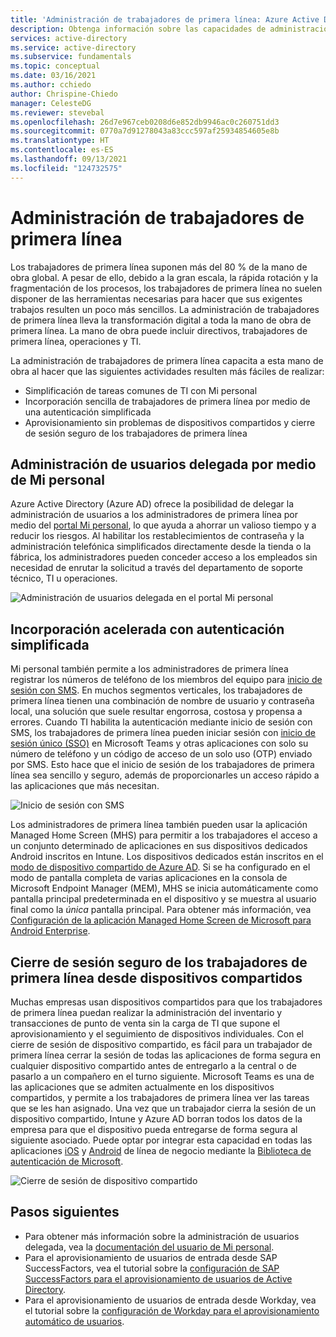 ```yaml
---
title: 'Administración de trabajadores de primera línea: Azure Active Directory'
description: Obtenga información sobre las capacidades de administración de trabajadores de primera línea que se proporcionan por medio del portal Mi personal.
services: active-directory
ms.service: active-directory
ms.subservice: fundamentals
ms.topic: conceptual
ms.date: 03/16/2021
ms.author: cchiedo
author: Chrispine-Chiedo
manager: CelesteDG
ms.reviewer: stevebal
ms.openlocfilehash: 26d7e967ceb0208d6e852db9946ac0c260751dd3
ms.sourcegitcommit: 0770a7d91278043a83ccc597af25934854605e8b
ms.translationtype: HT
ms.contentlocale: es-ES
ms.lasthandoff: 09/13/2021
ms.locfileid: "124732575"
---
```

# <a name="frontline-worker-management"></a>Administración de trabajadores de primera línea

Los trabajadores de primera línea suponen más del 80 % de la mano de obra global. A pesar de ello, debido a la gran escala, la rápida rotación y la fragmentación de los procesos, los trabajadores de primera línea no suelen disponer de las herramientas necesarias para hacer que sus exigentes trabajos resulten un poco más sencillos. La administración de trabajadores de primera línea lleva la transformación digital a toda la mano de obra de primera línea. La mano de obra puede incluir directivos, trabajadores de primera línea, operaciones y TI.

La administración de trabajadores de primera línea capacita a esta mano de obra al hacer que las siguientes actividades resulten más fáciles de realizar:
- Simplificación de tareas comunes de TI con Mi personal
- Incorporación sencilla de trabajadores de primera línea por medio de una autenticación simplificada
- Aprovisionamiento sin problemas de dispositivos compartidos y cierre de sesión seguro de los trabajadores de primera línea

## <a name="delegated-user-management-through-my-staff"></a>Administración de usuarios delegada por medio de Mi personal

Azure Active Directory (Azure AD) ofrece la posibilidad de delegar la administración de usuarios a los administradores de primera línea por medio del [portal Mi personal](../roles/my-staff-configure.md), lo que ayuda a ahorrar un valioso tiempo y a reducir los riesgos. Al habilitar los restablecimientos de contraseña y la administración telefónica simplificados directamente desde la tienda o la fábrica, los administradores pueden conceder acceso a los empleados sin necesidad de enrutar la solicitud a través del departamento de soporte técnico, TI u operaciones.

![Administración de usuarios delegada en el portal Mi personal](media/concept-fundamentals-frontline-worker/delegated-user-management.png)

## <a name="accelerated-onboarding-with-simplified-authentication"></a>Incorporación acelerada con autenticación simplificada

Mi personal también permite a los administradores de primera línea registrar los números de teléfono de los miembros del equipo para [inicio de sesión con SMS](../authentication/howto-authentication-sms-signin.md). En muchos segmentos verticales, los trabajadores de primera línea tienen una combinación de nombre de usuario y contraseña local, una solución que suele resultar engorrosa, costosa y propensa a errores. Cuando TI habilita la autenticación mediante inicio de sesión con SMS, los trabajadores de primera línea pueden iniciar sesión con [inicio de sesión único (SSO)](../manage-apps/what-is-single-sign-on.md) en Microsoft Teams y otras aplicaciones con solo su número de teléfono y un código de acceso de un solo uso (OTP) enviado por SMS. Esto hace que el inicio de sesión de los trabajadores de primera línea sea sencillo y seguro, además de proporcionarles un acceso rápido a las aplicaciones que más necesitan.

![Inicio de sesión con SMS](media/concept-fundamentals-frontline-worker/sms-signin.png)

Los administradores de primera línea también pueden usar la aplicación Managed Home Screen (MHS) para permitir a los trabajadores el acceso a un conjunto determinado de aplicaciones en sus dispositivos dedicados Android inscritos en Intune. Los dispositivos dedicados están inscritos en el [modo de dispositivo compartido de Azure AD](../develop/msal-shared-devices.md). Si se ha configurado en el modo de pantalla completa de varias aplicaciones en la consola de Microsoft Endpoint Manager (MEM), MHS se inicia automáticamente como pantalla principal predeterminada en el dispositivo y se muestra al usuario final como la *única* pantalla principal. Para obtener más información, vea [Configuración de la aplicación Managed Home Screen de Microsoft para Android Enterprise](/mem/intune/apps/app-configuration-managed-home-screen-app).

## <a name="secure-sign-out-of-frontline-workers-from-shared-devices"></a>Cierre de sesión seguro de los trabajadores de primera línea desde dispositivos compartidos

Muchas empresas usan dispositivos compartidos para que los trabajadores de primera línea puedan realizar la administración del inventario y transacciones de punto de venta sin la carga de TI que supone el aprovisionamiento y el seguimiento de dispositivos individuales. Con el cierre de sesión de dispositivo compartido, es fácil para un trabajador de primera línea cerrar la sesión de todas las aplicaciones de forma segura en cualquier dispositivo compartido antes de entregarlo a la central o de pasarlo a un compañero en el turno siguiente. Microsoft Teams es una de las aplicaciones que se admiten actualmente en los dispositivos compartidos, y permite a los trabajadores de primera línea ver las tareas que se les han asignado. Una vez que un trabajador cierra la sesión de un dispositivo compartido, Intune y Azure AD borran todos los datos de la empresa para que el dispositivo pueda entregarse de forma segura al siguiente asociado. Puede optar por integrar esta capacidad en todas las aplicaciones [iOS](../develop/msal-ios-shared-devices.md) y [Android](../develop/msal-android-shared-devices.md) de línea de negocio mediante la [Biblioteca de autenticación de Microsoft](../develop/msal-overview.md).

![Cierre de sesión de dispositivo compartido](media/concept-fundamentals-frontline-worker/shared-device-signout.png)

## <a name="next-steps"></a>Pasos siguientes

- Para obtener más información sobre la administración de usuarios delegada, vea la [documentación del usuario de Mi personal](https://support.microsoft.com/account-billing/manage-front-line-users-with-my-staff-c65b9673-7e1c-4ad6-812b-1a31ce4460bd).
- Para el aprovisionamiento de usuarios de entrada desde SAP SuccessFactors, vea el tutorial sobre la [configuración de SAP SuccessFactors para el aprovisionamiento de usuarios de Active Directory](../saas-apps/sap-successfactors-inbound-provisioning-tutorial.md).
- Para el aprovisionamiento de usuarios de entrada desde Workday, vea el tutorial sobre la [configuración de Workday para el aprovisionamiento automático de usuarios](../saas-apps/workday-inbound-tutorial.md).
